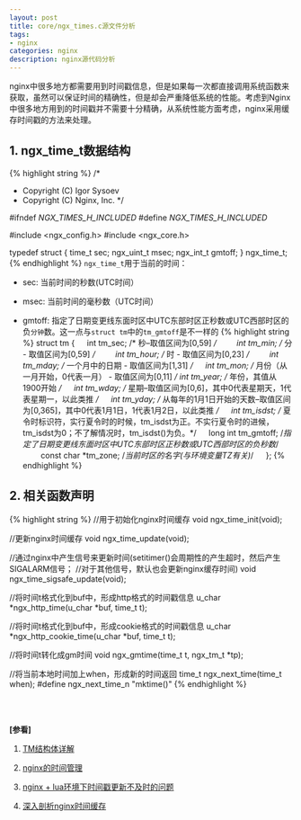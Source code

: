 ```yaml
---
layout: post
title: core/ngx_times.c源文件分析
tags:
- nginx
categories: nginx
description: nginx源代码分析
---
```



nginx中很多地方都需要用到时间戳信息，但是如果每一次都直接调用系统函数来获取，虽然可以保证时间的精确性，但是却会严重降低系统的性能。考虑到Nginx中很多地方用到的时间戳并不需要十分精确，从系统性能方面考虑，nginx采用缓存时间戳的方法来处理。


<!-- more -->


## 1. ngx_time_t数据结构
{% highlight string %}
/*
 * Copyright (C) Igor Sysoev
 * Copyright (C) Nginx, Inc.
 */


#ifndef _NGX_TIMES_H_INCLUDED_
#define _NGX_TIMES_H_INCLUDED_


#include <ngx_config.h>
#include <ngx_core.h>


typedef struct {
    time_t      sec;
    ngx_uint_t  msec;
    ngx_int_t   gmtoff;
} ngx_time_t;
{% endhighlight %}
```ngx_time_t```用于当前的时间：

* sec: 当前时间的秒数(UTC时间）

* msec: 当前时间的毫秒数（UTC时间）

* gmtoff: 指定了日期变更线东面时区中UTC东部时区正秒数或UTC西部时区的负```分钟```数。这一点与```struct tm```中的```tm_gmtoff```是不一样的
{% highlight string %}
struct tm 
{ 　
int tm_sec;		 /* 秒–取值区间为[0,59] */ 　　
int tm_min; 		 /* 分 - 取值区间为[0,59] */ 　　
int tm_hour; 	         /* 时 - 取值区间为[0,23] */ 　　
int tm_mday;		 /* 一个月中的日期 - 取值区间为[1,31] */ 　
int tm_mon;		 /* 月份（从一月开始，0代表一月） - 取值区间为[0,11] */ 
int tm_year; 	         /* 年份，其值从1900开始 */ 　
int tm_wday; 	         /* 星期–取值区间为[0,6]，其中0代表星期天，1代表星期一，以此类推 */ 　
int tm_yday; 	         /* 从每年的1月1日开始的天数–取值区间为[0,365]，其中0代表1月1日，1代表1月2日，以此类推 */ 　
int tm_isdst; 	         /* 夏令时标识符，实行夏令时的时候，tm_isdst为正。不实行夏令时的进候，tm_isdst为0；不了解情况时，tm_isdst()为负。*/ 　
long int tm_gmtoff;	 /*指定了日期变更线东面时区中UTC东部时区正秒数或UTC西部时区的负秒数*/ 　　
const char *tm_zone;     /*当前时区的名字(与环境变量TZ有关)*/ 　
}; 
{% endhighlight %}


## 2. 相关函数声明
{% highlight string %}
//用于初始化nginx时间缓存
void ngx_time_init(void);

//更新nginx时间缓存
void ngx_time_update(void);

//通过nginx中产生信号来更新时间(setitimer()会周期性的产生超时，然后产生SIGALARM信号；
//对于其他信号，默认也会更新nginx缓存时间)
void ngx_time_sigsafe_update(void);

//将时间t格式化到buf中，形成http格式的时间戳信息
u_char *ngx_http_time(u_char *buf, time_t t);


//将时间t格式化到buf中，形成cookie格式的时间戳信息
u_char *ngx_http_cookie_time(u_char *buf, time_t t);

//将时间t转化成gm时间
void ngx_gmtime(time_t t, ngx_tm_t *tp);

//将当前本地时间加上when，形成新的时间返回
time_t ngx_next_time(time_t when);
#define ngx_next_time_n      "mktime()"
{% endhighlight %}



<br />
<br />

**[参看]**

1. [TM结构体详解](https://blog.csdn.net/csghydiaoke/article/details/8435010)

2. [nginx的时间管理](http://blog.itpub.net/15480802/viewspace-1344713)

3. [nginx + lua环境下时间戳更新不及时的问题](http://songran.net/2016/06/17/nginx-lua%E7%8E%AF%E5%A2%83%E4%B8%8B%E6%97%B6%E9%97%B4%E6%88%B3%E6%9B%B4%E6%96%B0%E4%B8%8D%E5%8F%8A%E6%97%B6%E7%9A%84%E9%97%AE%E9%A2%98/)

4. [深入剖析nginx时间缓存](https://mp.weixin.qq.com/s?__biz=MzIxNzg5ODE0OA%3D%3D&mid=2247483704&idx=1&sn=b23376a56b598f0e461cc3ff4522af3f&chksm=97f38cf3a08405e5ac672cbfd7d56b83398825372b5eaa6570403dbc5928f0f9a461a830a27e)

<br />
<br />
<br />

